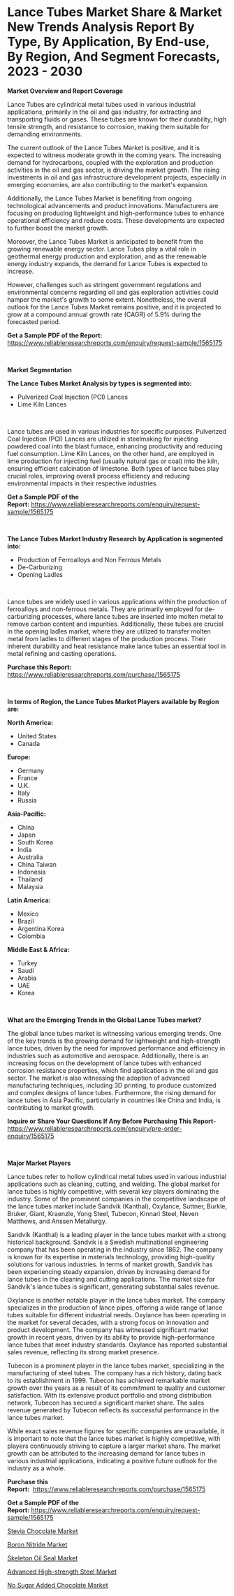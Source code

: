 <p><h1>Lance Tubes Market Share & Market New Trends Analysis Report By Type, By Application, By End-use, By Region, And Segment Forecasts, 2023 - 2030</h1></p><p><strong>Market Overview and Report Coverage</strong></p>
<p><p>Lance Tubes are cylindrical metal tubes used in various industrial applications, primarily in the oil and gas industry, for extracting and transporting fluids or gases. These tubes are known for their durability, high tensile strength, and resistance to corrosion, making them suitable for demanding environments.</p><p>The current outlook of the Lance Tubes Market is positive, and it is expected to witness moderate growth in the coming years. The increasing demand for hydrocarbons, coupled with the exploration and production activities in the oil and gas sector, is driving the market growth. The rising investments in oil and gas infrastructure development projects, especially in emerging economies, are also contributing to the market's expansion.</p><p>Additionally, the Lance Tubes Market is benefiting from ongoing technological advancements and product innovations. Manufacturers are focusing on producing lightweight and high-performance tubes to enhance operational efficiency and reduce costs. These developments are expected to further boost the market growth.</p><p>Moreover, the Lance Tubes Market is anticipated to benefit from the growing renewable energy sector. Lance Tubes play a vital role in geothermal energy production and exploration, and as the renewable energy industry expands, the demand for Lance Tubes is expected to increase.</p><p>However, challenges such as stringent government regulations and environmental concerns regarding oil and gas exploration activities could hamper the market's growth to some extent. Nonetheless, the overall outlook for the Lance Tubes Market remains positive, and it is projected to grow at a compound annual growth rate (CAGR) of 5.9% during the forecasted period.</p></p>
<p><strong>Get a Sample PDF of the Report:</strong> <a href="https://www.reliableresearchreports.com/enquiry/request-sample/1565175">https://www.reliableresearchreports.com/enquiry/request-sample/1565175</a></p>
<p>&nbsp;</p>
<p><strong>Market Segmentation</strong></p>
<p><strong>The Lance Tubes Market Analysis by types is segmented into:</strong></p>
<p><ul><li>Pulverized Coal Injection (PCI) Lances</li><li>Lime Kiln Lances</li></ul></p>
<p>&nbsp;</p>
<p><p>Lance tubes are used in various industries for specific purposes. Pulverized Coal Injection (PCI) Lances are utilized in steelmaking for injecting powdered coal into the blast furnace, enhancing productivity and reducing fuel consumption. Lime Kiln Lances, on the other hand, are employed in lime production for injecting fuel (usually natural gas or coal) into the kiln, ensuring efficient calcination of limestone. Both types of lance tubes play crucial roles, improving overall process efficiency and reducing environmental impacts in their respective industries.</p></p>
<p><strong>Get a Sample PDF of the Report:</strong>&nbsp;<a href="https://www.reliableresearchreports.com/enquiry/request-sample/1565175">https://www.reliableresearchreports.com/enquiry/request-sample/1565175</a></p>
<p>&nbsp;</p>
<p><strong>The Lance Tubes Market Industry Research by Application is segmented into:</strong></p>
<p><ul><li>Production of Ferroalloys and Non Ferrous Metals</li><li>De-Carburizing</li><li>Opening Ladles</li></ul></p>
<p>&nbsp;</p>
<p><p>Lance tubes are widely used in various applications within the production of ferroalloys and non-ferrous metals. They are primarily employed for de-carburizing processes, where lance tubes are inserted into molten metal to remove carbon content and impurities. Additionally, these tubes are crucial in the opening ladles market, where they are utilized to transfer molten metal from ladles to different stages of the production process. Their inherent durability and heat resistance make lance tubes an essential tool in metal refining and casting operations.</p></p>
<p><strong>Purchase this Report:</strong>&nbsp; <a href="https://www.reliableresearchreports.com/purchase/1565175">https://www.reliableresearchreports.com/purchase/1565175</a></p>
<p>&nbsp;</p>
<p><strong>In terms of Region, the Lance Tubes Market Players available by Region are:</strong></p>
<p>
    <p> <strong> North America: </strong>
        <ul>
            <li>United States</li>
            <li>Canada</li>
        </ul>
        </p> 
    <p> <strong> Europe: </strong>
        <ul>
            <li>Germany</li>
            <li>France</li>
            <li>U.K.</li>
            <li>Italy</li>
            <li>Russia</li>
        </ul>
        </p> 
    <p> <strong> Asia-Pacific: </strong>
        <ul>
            <li>China</li>
            <li>Japan</li>
            <li>South Korea</li>
            <li>India</li>
            <li>Australia</li>
            <li>China Taiwan</li>
            <li>Indonesia</li>
            <li>Thailand</li>
            <li>Malaysia</li>
        </ul>
        </p> 
    <p> <strong> Latin America: </strong>
        <ul>
            <li>Mexico</li>
            <li>Brazil</li>
            <li>Argentina Korea</li>
            <li>Colombia</li>
        </ul>
        </p> 
    <p> <strong> Middle East & Africa: </strong>
        <ul>
            <li>Turkey</li>
            <li>Saudi</li>
            <li>Arabia</li>
            <li>UAE</li>
            <li>Korea</li>
        </ul>
    </p>
    </p>
<p>&nbsp;</p>
<p><strong>What are the Emerging Trends in the Global Lance Tubes market?</strong></p>
<p><p>The global lance tubes market is witnessing various emerging trends. One of the key trends is the growing demand for lightweight and high-strength lance tubes, driven by the need for improved performance and efficiency in industries such as automotive and aerospace. Additionally, there is an increasing focus on the development of lance tubes with enhanced corrosion resistance properties, which find applications in the oil and gas sector. The market is also witnessing the adoption of advanced manufacturing techniques, including 3D printing, to produce customized and complex designs of lance tubes. Furthermore, the rising demand for lance tubes in Asia Pacific, particularly in countries like China and India, is contributing to market growth.</p></p>
<p><strong>Inquire or Share Your Questions If Any Before Purchasing This Report</strong>- <a href="https://www.reliableresearchreports.com/enquiry/pre-order-enquiry/1565175">https://www.reliableresearchreports.com/enquiry/pre-order-enquiry/1565175</a></p>
<p>&nbsp;</p>
<p><strong>Major Market Players</strong></p>
<p><p>Lance tubes refer to hollow cylindrical metal tubes used in various industrial applications such as cleaning, cutting, and welding. The global market for lance tubes is highly competitive, with several key players dominating the industry. Some of the prominent companies in the competitive landscape of the lance tubes market include Sandvik (Kanthal), Oxylance, Suttner, Burkle, Bruker, Giant, Kraenzle, Yong Steel, Tubecon, Kinnari Steel, Neven Matthews, and Anssen Metallurgy.</p><p>Sandvik (Kanthal) is a leading player in the lance tubes market with a strong historical background. Sandvik is a Swedish multinational engineering company that has been operating in the industry since 1862. The company is known for its expertise in materials technology, providing high-quality solutions for various industries. In terms of market growth, Sandvik has been experiencing steady expansion, driven by increasing demand for lance tubes in the cleaning and cutting applications. The market size for Sandvik's lance tubes is significant, generating substantial sales revenue.</p><p>Oxylance is another notable player in the lance tubes market. The company specializes in the production of lance pipes, offering a wide range of lance tubes suitable for different industrial needs. Oxylance has been operating in the market for several decades, with a strong focus on innovation and product development. The company has witnessed significant market growth in recent years, driven by its ability to provide high-performance lance tubes that meet industry standards. Oxylance has reported substantial sales revenue, reflecting its strong market presence.</p><p>Tubecon is a prominent player in the lance tubes market, specializing in the manufacturing of steel tubes. The company has a rich history, dating back to its establishment in 1999. Tubecon has achieved remarkable market growth over the years as a result of its commitment to quality and customer satisfaction. With its extensive product portfolio and strong distribution network, Tubecon has secured a significant market share. The sales revenue generated by Tubecon reflects its successful performance in the lance tubes market.</p><p>While exact sales revenue figures for specific companies are unavailable, it is important to note that the lance tubes market is highly competitive, with players continuously striving to capture a larger market share. The market growth can be attributed to the increasing demand for lance tubes in various industrial applications, indicating a positive future outlook for the industry as a whole.</p></p>
<p><strong>Purchase this Report:</strong>&nbsp;&nbsp;<a href="https://www.reliableresearchreports.com/purchase/1565175">https://www.reliableresearchreports.com/purchase/1565175</a></p>
<p></p>
<p><strong>Get a Sample PDF of the Report:</strong>&nbsp;<a href="https://www.reliableresearchreports.com/enquiry/request-sample/1565175">https://www.reliableresearchreports.com/enquiry/request-sample/1565175</a></p>
<p><p><a href="https://medium.com/@marvinhug741/stevia-chocolate-market-size-cagr-trends-2024-2030-9a446ed75dfe">Stevia Chocolate Market</a></p><p><a href="https://github.com/sofayahoo2023/Market-Research-Report-List-1/blob/main/boron-nitride-market.md">Boron Nitride Market</a></p><p><a href="https://medium.com/@primeyash92/skeleton-oil-seal-market-size-reveals-the-best-marketing-channels-in-global-industry-6a68e1b592f3">Skeleton Oil Seal Market</a></p><p><a href="https://github.com/vimar16th/Market-Research-Report-List-1/blob/main/advanced-high-strength-steel-market.md">Advanced High-strength Steel Market</a></p><p><a href="https://medium.com/@thesjenney10210/no-sugar-added-chocolate-market-share-evolution-and-market-growth-trends-2023-2030-316f03837750">No Sugar Added Chocolate Market</a></p></p>